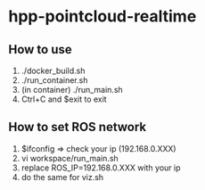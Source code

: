 # hpp-pointcloud-realtime


## How to use
1. ./docker_build.sh
2. ./run_container.sh
3. (in container) ./run_main.sh
4. Ctrl+C and $exit to exit


## How to set ROS network
1. $ifconfig => check your ip (192.168.0.XXX)
2. vi workspace/run_main.sh
3. replace ROS_IP=192.168.0.XXX with your ip
4. do the same for viz.sh